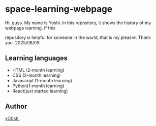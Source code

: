 # space-learning-webpage
Hi, guys. My name is Yoshi. In this repository, it shows the history of my webpage learning. If this 

repository is helpful for someone in the world, that is my pleasre. Thank you. 2025/08/09.

## Learning languages

- HTML (2-month learning)
- CSS (2-month learning)
- Javascript (1-month learning)
- Python(1-month learning)
- React(just started learning)

## Author 

[yO0shi](https://github.com/yO0shi)